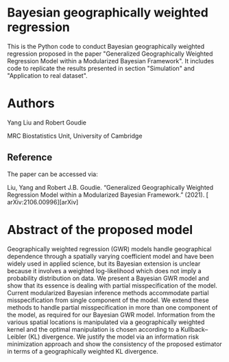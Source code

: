 # Bayesian geographically weighted regression
This is the Python code to conduct Bayesian geographically weighted regression proposed in the paper "Generalized Geographically Weighted Regression Model within a Modularized Bayesian Framework". It includes code to replicate the results presented in section "Simulation" and "Application to real dataset".

# Authors
Yang Liu and Robert Goudie

MRC Biostatistics Unit, University of Cambridge

## Reference

The paper can be accessed via:

Liu, Yang and Robert J.B. Goudie. “Generalized Geographically Weighted Regression Model within a Modularized Bayesian Framework.” (2021). [	arXiv:2106.00996][arXiv] 	

# Abstract of the proposed model
Geographically weighted regression (GWR) models handle geographical dependence through a spatially varying coefficient model and have been widely used in applied science, but its Bayesian extension is unclear because it involves a weighted log-likelihood which does not imply a probability distribution on data. We present a Bayesian GWR model and show that its essence is dealing with partial misspecification of the model. Current modularized Bayesian inference methods accommodate partial misspecification from single component of the model. We extend these methods to handle partial misspecification in more than one component of the model, as required for our Bayesian GWR model. Information from the various spatial locations is manipulated via a geographically weighted kernel and the optimal manipulation is chosen according to a Kullback–Leibler (KL) divergence. We justify the model via an information risk minimization approach and show the consistency of the proposed estimator in terms of a geographically weighted KL divergence.

